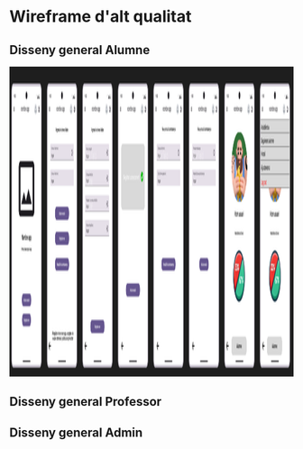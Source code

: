# Wireframe d'alt qualitat


## Disseny general Alumne

<img src = fotos/alumne/esquemaGeneralAlumne.png width="1500" height="550">

## Disseny general Professor



## Disseny general Admin
